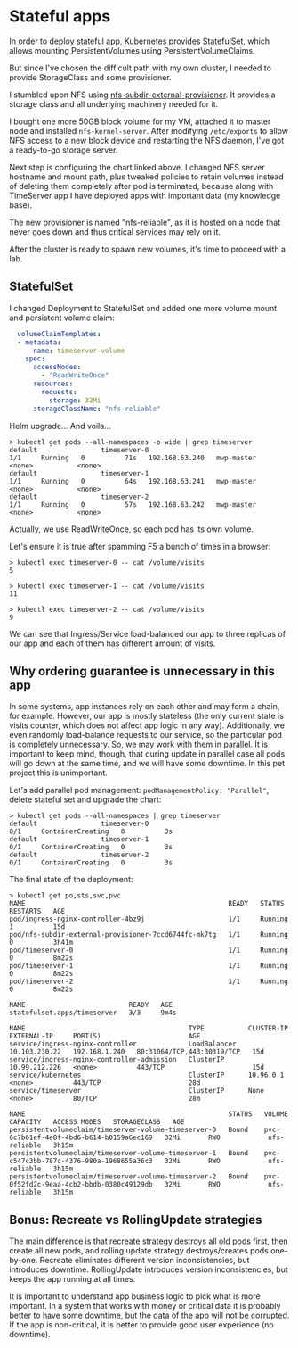 # Stateful apps

In order to deploy stateful app, Kubernetes provides StatefulSet, which allows mounting PersistentVolumes using PersistentVolumeClaims.

But since I've chosen the difficult path with my own cluster, I needed to provide StorageClass and some provisioner.

I stumbled upon NFS using [nfs-subdir-external-provisioner](https://github.com/kubernetes-sigs/nfs-subdir-external-provisioner). It provides a storage class and all underlying machinery needed for it.

I bought one more 50GB block volume for my VM, attached it to master node and installed `nfs-kernel-server`. After modifying `/etc/exports` to allow NFS access to a new block device and restarting the NFS daemon, I've got a ready-to-go storage server.

Next step is configuring the chart linked above. I changed NFS server hostname and mount path, plus tweaked policies to retain volumes instead of deleting them completely after pod is terminated, because along with TimeServer app I have deployed apps with important data (my knowledge base).

The new provisioner is named "nfs-reliable", as it is hosted on a node that never goes down and thus critical services may rely on it. 

After the cluster is ready to spawn new volumes, it's time to proceed with a lab.

## StatefulSet

I changed Deployment to StatefulSet and added one more volume mount and persistent volume claim:
```yaml
  volumeClaimTemplates:
  - metadata:
      name: timeserver-volume
    spec:
      accessModes:
        - "ReadWriteOnce"
      resources:
        requests:
          storage: 32Mi
      storageClassName: "nfs-reliable"
```

Helm upgrade... And voila...

```shell
> kubectl get pods --all-namespaces -o wide | grep timeserver
default                timeserver-0                                       1/1     Running   0          71s   192.168.63.240   mwp-master   <none>           <none>
default                timeserver-1                                       1/1     Running   0          64s   192.168.63.241   mwp-master   <none>           <none>
default                timeserver-2                                       1/1     Running   0          57s   192.168.63.242   mwp-master   <none>           <none>
```

Actually, we use ReadWriteOnce, so each pod has its own volume.

Let's ensure it is true after spamming F5 a bunch of times in a browser:
```shell
> kubectl exec timeserver-0 -- cat /volume/visits
5
```
```shell
> kubectl exec timeserver-1 -- cat /volume/visits
11
```
```shell
> kubectl exec timeserver-2 -- cat /volume/visits
9
```
We can see that Ingress/Service load-balanced our app to three replicas of our app and each of them has different amount of visits.

## Why ordering guarantee is unnecessary in this app
In some systems, app instances rely on each other and may form a chain, for example. However, our app is mostly stateless (the only current state is visits counter, which does not affect app logic in any way). Additionally, we even randomly load-balance requests to our service, so the particular pod is completely unnecessary. So, we may work with them in parallel. It is important to keep mind, though, that during update in parallel case all pods will go down at the same time, and we will have some downtime. In this pet project this is unimportant.

Let's add parallel pod management: `podManagementPolicy: "Parallel"`, delete stateful set and upgrade the chart:

```shell
> kubectl get pods --all-namespaces | grep timeserver
default                timeserver-0                                       0/1     ContainerCreating   0          3s
default                timeserver-1                                       0/1     ContainerCreating   0          3s
default                timeserver-2                                       0/1     ContainerCreating   0          3s
```

The final state of the deployment:
```shell
> kubectl get po,sts,svc,pvc
NAME                                                   READY   STATUS    RESTARTS   AGE
pod/ingress-nginx-controller-4bz9j                     1/1     Running   1          15d
pod/nfs-subdir-external-provisioner-7ccd6744fc-mk7tg   1/1     Running   0          3h41m
pod/timeserver-0                                       1/1     Running   0          8m22s
pod/timeserver-1                                       1/1     Running   0          8m22s
pod/timeserver-2                                       1/1     Running   0          8m22s

NAME                          READY   AGE
statefulset.apps/timeserver   3/3     9m4s

NAME                                         TYPE           CLUSTER-IP      EXTERNAL-IP     PORT(S)                      AGE
service/ingress-nginx-controller             LoadBalancer   10.103.230.22   192.168.1.240   80:31064/TCP,443:30319/TCP   15d
service/ingress-nginx-controller-admission   ClusterIP      10.99.212.226   <none>          443/TCP                      15d
service/kubernetes                           ClusterIP      10.96.0.1       <none>          443/TCP                      28d
service/timeserver                           ClusterIP      None            <none>          80/TCP                       28m

NAME                                                   STATUS   VOLUME                                     CAPACITY   ACCESS MODES   STORAGECLASS   AGE
persistentvolumeclaim/timeserver-volume-timeserver-0   Bound    pvc-6c7b61ef-4e8f-4bd6-b614-b0159a6ec169   32Mi       RWO            nfs-reliable   3h15m
persistentvolumeclaim/timeserver-volume-timeserver-1   Bound    pvc-c547c3bb-787c-4376-980a-1968655a36c3   32Mi       RWO            nfs-reliable   3h15m
persistentvolumeclaim/timeserver-volume-timeserver-2   Bound    pvc-0f52fd2c-9eaa-4cb2-bbdb-0380c49129db   32Mi       RWO            nfs-reliable   3h15m
```


## Bonus: Recreate vs RollingUpdate strategies

The main difference is that recreate strategy destroys all old pods first, then create all new pods, and rolling update strategy destroys/creates pods one-by-one. Recreate eliminates different version inconsistencies, but introduces downtime. RollingUpdate introduces version inconsistencies, but keeps the app running at all times.

It is important to understand app business logic to pick what is more important. In a system that works with money or critical data it is probably better to have some downtime, but the data of the app will not be corrupted. If the app is non-critical, it is better to provide good user experience (no downtime).
